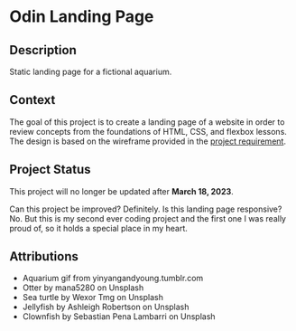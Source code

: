 # Odin Landing Page

## Description
Static landing page for a fictional aquarium.

## Context
The goal of this project is to create a landing page of a website in order to review concepts from the foundations of HTML, CSS, and flexbox lessons. The design is based on the wireframe provided in the [project requirement](https://www.theodinproject.com/lessons/foundations-landing-page).


## Project Status
This project will no longer be updated after **March 18, 2023**.

Can this project be improved? Definitely. Is this landing page responsive? No. But this is my second ever coding project and the first one I was really proud of, so it holds a special place in my heart.

## Attributions

- Aquarium gif from yinyangandyoung.tumblr.com
- Otter by mana5280 on Unsplash
- Sea turtle by Wexor Tmg on Unsplash
- Jellyfish by Ashleigh Robertson on Unsplash
- Clownfish by Sebastian Pena Lambarri on Unsplash
